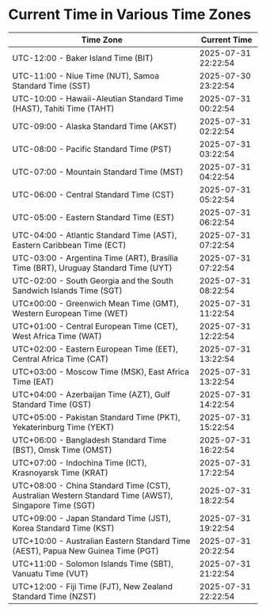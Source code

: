 # Current Time in Various Time Zones

| Time Zone | Current Time |
|-----------|--------------|
| UTC-12:00 - Baker Island Time (BIT) | 2025-07-31 22:22:54 |
| UTC-11:00 - Niue Time (NUT), Samoa Standard Time (SST) | 2025-07-30 23:22:54 |
| UTC-10:00 - Hawaii-Aleutian Standard Time (HAST), Tahiti Time (TAHT) | 2025-07-31 00:22:54 |
| UTC-09:00 - Alaska Standard Time (AKST) | 2025-07-31 02:22:54 |
| UTC-08:00 - Pacific Standard Time (PST) | 2025-07-31 03:22:54 |
| UTC-07:00 - Mountain Standard Time (MST) | 2025-07-31 04:22:54 |
| UTC-06:00 - Central Standard Time (CST) | 2025-07-31 05:22:54 |
| UTC-05:00 - Eastern Standard Time (EST) | 2025-07-31 06:22:54 |
| UTC-04:00 - Atlantic Standard Time (AST), Eastern Caribbean Time (ECT) | 2025-07-31 07:22:54 |
| UTC-03:00 - Argentina Time (ART), Brasília Time (BRT), Uruguay Standard Time (UYT) | 2025-07-31 07:22:54 |
| UTC-02:00 - South Georgia and the South Sandwich Islands Time (SGT) | 2025-07-31 08:22:54 |
| UTC±00:00 - Greenwich Mean Time (GMT), Western European Time (WET) | 2025-07-31 11:22:54 |
| UTC+01:00 - Central European Time (CET), West Africa Time (WAT) | 2025-07-31 12:22:54 |
| UTC+02:00 - Eastern European Time (EET), Central Africa Time (CAT) | 2025-07-31 13:22:54 |
| UTC+03:00 - Moscow Time (MSK), East Africa Time (EAT) | 2025-07-31 13:22:54 |
| UTC+04:00 - Azerbaijan Time (AZT), Gulf Standard Time (GST) | 2025-07-31 14:22:54 |
| UTC+05:00 - Pakistan Standard Time (PKT), Yekaterinburg Time (YEKT) | 2025-07-31 15:22:54 |
| UTC+06:00 - Bangladesh Standard Time (BST), Omsk Time (OMST) | 2025-07-31 16:22:54 |
| UTC+07:00 - Indochina Time (ICT), Krasnoyarsk Time (KRAT) | 2025-07-31 17:22:54 |
| UTC+08:00 - China Standard Time (CST), Australian Western Standard Time (AWST), Singapore Time (SGT) | 2025-07-31 18:22:54 |
| UTC+09:00 - Japan Standard Time (JST), Korea Standard Time (KST) | 2025-07-31 19:22:54 |
| UTC+10:00 - Australian Eastern Standard Time (AEST), Papua New Guinea Time (PGT) | 2025-07-31 20:22:54 |
| UTC+11:00 - Solomon Islands Time (SBT), Vanuatu Time (VUT) | 2025-07-31 21:22:54 |
| UTC+12:00 - Fiji Time (FJT), New Zealand Standard Time (NZST) | 2025-07-31 22:22:54 |

